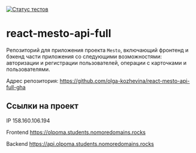 [![Статус тестов](../../actions/workflows/tests.yml/badge.svg)](../../actions/workflows/tests.yml)

# react-mesto-api-full
Репозиторий для приложения проекта `Mesto`, включающий фронтенд и бэкенд части приложения со следующими возможностями: авторизации и регистрации пользователей, операции с карточками и пользователями. 

Адрес репозитория: https://github.com/olga-kozhevina/react-mesto-api-full-gha

## Ссылки на проект

IP 158.160.106.194

Frontend https://olpoma.students.nomoredomains.rocks

Backend https://api.olpoma.students.nomoredomains.rocks